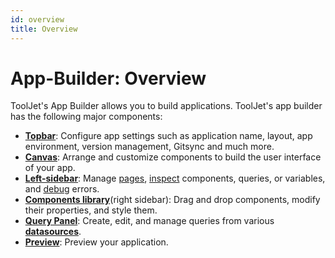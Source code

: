 ```yaml
---
id: overview
title: Overview
---
```


# App-Builder: Overview

ToolJet's App Builder allows you to build applications. ToolJet's app builder has the following major components:

- **[Topbar](./topbar)**: Configure app settings such as application name, layout, app environment, version management, Gitsync and much more.
- **[Canvas](./canvas)**: Arrange and customize components to build the user interface of your app.
- **[Left-sidebar](./left-sidebar)**: Manage [pages](../tutorial/pages), [inspect](../how-to/use-inspector) components, queries, or variables, and [debug](./left-sidebar#debugger) errors.
- **[Components library](./components-library)**(right sidebar): Drag and drop components, modify their properties, and style them.
- **[Query Panel](./query-panel)**: Create, edit, and manage queries from various **[datasources](../data-sources/overview)**.
- **[Preview](./preview)**: Preview your application.